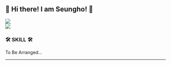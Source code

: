 ## 👋 Hi there! I am Seungho! 👋 

<div>
  <img src="https://github-readme-stats.vercel.app/api/top-langs/?username=jshEIT&layout=compact&hide=javascript,css,scss&theme=dracula&langs_count=8"/>
</div>  

<div>
  <img src="https://github-readme-stats.vercel.app/api?username=jshEIT&show_icons=true&theme=onedark">
</div>

  
### 🛠 SKILL 🛠
To Be Arranged... 


* * *


<!--
**jshEIT/jshEIT** is a ✨ _special_ ✨ repository because its `README.md` (this file) appears on your GitHub profile.

Here are some ideas to get you started:

- 🔭 I’m currently working on ...
- 🌱 I’m currently learning ...
- 👯 I’m looking to collaborate on ...
- 🤔 I’m looking for help with ...
- 💬 Ask me about ...
- 📫 How to reach me: ...
- 😄 Pronouns: ...
- ⚡ Fun fact: ...
-->

